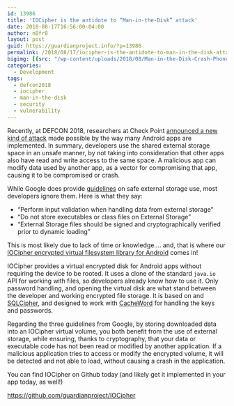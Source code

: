 ```yaml
---
id: 13986
title: 'IOCipher is the antidote to “Man-in-the-Disk” attack'
date: 2018-08-17T16:56:00-04:00
author: n8fr8
layout: post
guid: https://guardianproject.info/?p=13986
permalink: /2018/08/17/iocipher-is-the-antidote-to-man-in-the-disk-attack/
bigimg: [{src: "/wp-content/uploads/2018/08/Man-in-the-Disk-Crash-Phone.png",}]
categories:
  - Development
tags:
  - defcon2018
  - iocipher
  - man-in-the-disk
  - security
  - vulnerability
---
```

Recently, at DEFCON 2018, researchers at Check Point [announced a new kind of attack](https://blog.checkpoint.com/2018/08/12/man-in-the-disk-a-new-attack-surface-for-android-apps/) made possible by the way many Android apps are implemented. In summary, developers use the shared external storage space in an unsafe manner, by not taking into consideration that other apps also have read and write access to the same space. A malicious app can modify data used by another app, as a vector for compromising that app, causing it to be compromised or crash.

While Google does provide <a href="https://developer.android.com/training/articles/security-tips" target="_blank" rel="noopener">guidelines</a> on safe external storage use, most developers ignore them. Here is what they say:

  * “Perform input validation when handling data from external storage”
  * “Do not store executables or class files on External Storage”
  * “External Storage files should be signed and cryptographically verified prior to dynamic loading”

This is most likely due to lack of time or knowledge…. and, that is where our [IOCipher encrypted virtual filesystem library for Android](https://guardianproject.info/code/iocipher/) comes in!

IOCipher provides a virtual encrypted disk for Android apps without requiring the device to be rooted. It uses a clone of the standard `java.io` API for working with files, so developers already know how to use it. Only password handling, and opening the virtual disk are what stand between the developer and working encrypted file storage. It is based on and <a href="http://sqlcipher.net/" target="_blank" rel="noopener">SQLCipher</a>, and designed to work with <a href="https://github.com/guardianproject/IOCipher" target="_blank" rel="noopener">CacheWord</a> for handling the keys and passwords.

Regarding the three guidelines from Google, by storing downloaded data into an IOCipher virtual volume, you both benefit from the use of external storage, while ensuring, thanks to cryptography, that your data or executable code has not been read or modified by another application. If a malicious application tries to access or modify the encrypted volume, it will be detected and not able to load, without causing a crash in the application.

You can find IOCipher on Github today (and likely get it implemented in your app today, as well!)

<https://github.com/guardianproject/IOCipher>

 